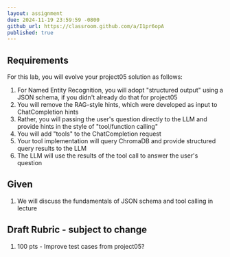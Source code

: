 ```yaml
---
layout: assignment
due: 2024-11-19 23:59:59 -0800
github_url: https://classroom.github.com/a/I1pr6opA
published: true
---
```


## Requirements

For this lab, you will evolve your project05 solution as follows:

1. For Named Entity Recognition, you will adopt "structured output" using a JSON schema, if you didn't already do that for project05
1. You will remove the RAG-style hints, which were developed as input to ChatCompletion hints
1. Rather, you will passing the user's question directly to the LLM and provide hints in the style of "tool/function calling"
1. You will add "tools" to the ChatCompletion request
1. Your tool implementation will query ChromaDB and provide structured query results to the LLM
1. The LLM will use the results of the tool call to answer the user's question

## Given

1. We will discuss the fundamentals of JSON schema and tool calling in lecture

## Draft Rubric - subject to change

1. 100 pts - Improve test cases from project05?